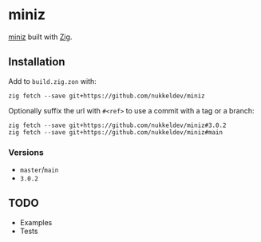 # miniz

[miniz](https://github.com/richgel999/miniz) built with [Zig](https://ziglang.org/).

## Installation

Add to `build.zig.zon` with:
```
zig fetch --save git+https://github.com/nukkeldev/miniz
```
Optionally suffix the url with `#<ref>` to use a commit with a tag or a branch:
```
zig fetch --save git+https://github.com/nukkeldev/miniz#3.0.2
zig fetch --save git+https://github.com/nukkeldev/miniz#main
```

### Versions

- `master`/`main`
- `3.0.2`

## TODO

- Examples
- Tests